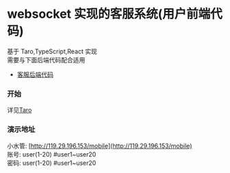 # websocket 实现的客服系统(用户前端代码)

基于 Taro,TypeScript,React 实现  
需要与下面后端代码配合适用
- [客服后端代码](https://github.com/zjwshisb/go-chat-service)
### 开始

详见[Taro](https://github.com/NervJS/taro)

### 演示地址

小水管: [http://119.29.196.153/mobile](http://119.29.196.153/mobile)  
账号: user(1-20) #user1~user20  
密码: user(1-20) #user1~user20
